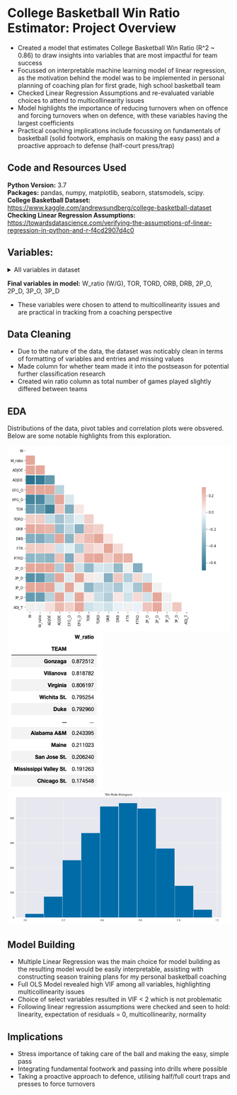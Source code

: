 # College Basketball Win Ratio Estimator: Project Overview
- Created a model that estimates College Basketball Win Ratio (R^2  ~ 0.86) to draw insights into variables that are most impactful for team success
- Focussed on interpretable machine learning model of linear regression, as the motivation behind the model was to be implemented in personal planning of coaching plan for first grade, high school basketball team
- Checked Linear Regression Assumptions and re-evaluated variable choices to attend to multicollinearity issues
- Model highlights the importance of reducing turnovers when on offence and forcing turnovers when on defence, with these variables having the largest coefficients 
- Practical coaching implications include focussing on fundamentals of basketball (solid footwork, emphasis on making the easy pass) and a proactive approach to defense (half-court press/trap)

## Code and Resources Used
**Python Version:** 3.7  
**Packages:** pandas, numpy, matplotlib, seaborn, statsmodels, scipy.   
**College Basketball Dataset:** https://www.kaggle.com/andrewsundberg/college-basketball-dataset  
**Checking Linear Regression Assumptions:** https://towardsdatascience.com/verifying-the-assumptions-of-linear-regression-in-python-and-r-f4cd2907d4c0

## Variables:

<details>
<summary>All variables in dataset</summary>
<br>

- TEAM: The Division I college basketball school

- CONF: The Athletic Conference in which the school participates in (A10 = Atlantic 10, ACC = Atlantic Coast Conference, AE = America East, Amer = American, ASun = ASUN, B10 = Big Ten, B12 = Big 12, BE = Big East, BSky = Big Sky, BSth = Big South, BW = Big West, CAA = Colonial Athletic Association, CUSA = Conference USA, Horz = Horizon League, Ivy = Ivy League, MAAC = Metro Atlantic Athletic Conference, MAC = Mid-American Conference, MEAC = Mid-Eastern Athletic Conference, MVC = Missouri Valley Conference, MWC = Mountain West, NEC = Northeast Conference, OVC = Ohio Valley Conference, P12 = Pac-12, Pat = Patriot League, SB = Sun Belt, SC = Southern Conference, SEC = South Eastern Conference, Slnd = Southland Conference, Sum = Summit League, SWAC = Southwestern Athletic Conference, WAC = Western Athletic Conference, WCC = West Coast Conference)

- G: Number of games played

- W: Number of games won

- ADJOE: Adjusted Offensive Efficiency (An estimate of the offensive efficiency (points scored per 100 possessions) a team would have against the average Division I defense)

- ADJDE: Adjusted Defensive Efficiency (An estimate of the defensive efficiency (points allowed per 100 possessions) a team would have against the average Division I offense)

- BARTHAG: Power Rating (Chance of beating an average Division I team)

- EFG_O: Effective Field Goal Percentage Shot

- EFG_D: Effective Field Goal Percentage Allowed

- TOR: Turnover Percentage Allowed (Turnover Rate)

- TORD: Turnover Percentage Committed (Steal Rate)

- ORB: Offensive Rebound Rate

- DRB: Offensive Rebound Rate Allowed

- FTR : Free Throw Rate (How often the given team shoots Free Throws)

- FTRD: Free Throw Rate Allowed

- 2P_O: Two-Point Shooting Percentage

- 2P_D: Two-Point Shooting Percentage Allowed

- 3P_O: Three-Point Shooting Percentage

- 3P_D: Three-Point Shooting Percentage Allowed

- ADJ_T: Adjusted Tempo (An estimate of the tempo (possessions per 40 minutes) a team would have against the team that wants to play at an average Division I tempo)

- WAB: Wins Above Bubble (The bubble refers to the cut off between making the NCAA March Madness Tournament and not making it)

- POSTSEASON: Round where the given team was eliminated or where their season ended (R68 = First Four, R64 = Round of 64, R32 = Round of 32, S16 = Sweet Sixteen, E8 = Elite Eight, F4 = Final Four, 2ND = Runner-up, Champion = Winner of the NCAA March Madness Tournament for that given year)

- SEED: Seed in the NCAA March Madness Tournament

- YEAR: Season
</details>


**Final variables in model:** W_ratio (W/G), TOR, TORD, ORB, DRB, 2P_O, 2P_D, 3P_O, 3P_D
- These variables were chosen to attend to multicollinearity issues and are practical in tracking from a coaching perspective

## Data Cleaning

- Due to the nature of the data, the dataset was noticably clean in terms of formatting of variables and entries and missing values
- Made column for whether team made it into the postseason for potential further classification research
- Created win ratio column as total number of games played slightly differed between teams

## EDA

Distributions of the data, pivot tables and correlation plots were obsvered. Below are some notable highlights from this exploration.

![Correlation Plot](images/corrplot.png)
![Team Win Ratio](images/team_w_ratio.png)
![Win Ratio Histogram](images/w_ratio_hist.png)

## Model Building

- Multiple Linear Regression was the main choice for model building as the resulting model would be easily interpretable, assisting with constructing season training plans for my personal basketball coaching
- Full OLS Model revealed high VIF among all variables, highlighting multicollinearity issues
- Choice of select variables resulted in VIF < 2 which is not problematic 
- Following linear regression assumptions were checked and seen to hold: linearity, expectation of residuals = 0, multicollinearity, normality

## Implications

- Stress importance of taking care of the ball and making the easy, simple pass
- Integrating fundamental footwork and passing into drills where possible
- Taking a proactive approach to defence, utilising half/full court traps and presses to force turnovers
